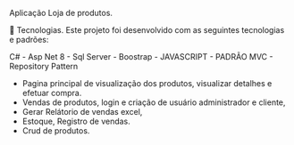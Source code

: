 Aplicação Loja de produtos.

🚀 Tecnologias. Este projeto foi desenvolvido com as seguintes tecnologias e padrões:

C# -
Asp Net 8 -
Sql Server -
Boostrap -
JAVASCRIPT -
PADRÃO MVC -
Repository Pattern 

* Pagina principal de visualização dos produtos, visualizar detalhes e efetuar compra.
* Vendas de produtos, login e criação de usuário administrador e cliente,
* Gerar Relátorio de vendas excel,
* Estoque, Registro de vendas.
* Crud de produtos.


